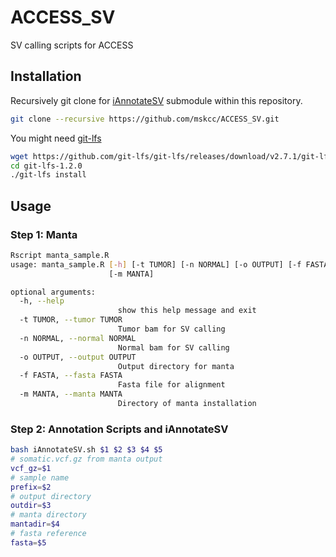 # ACCESS_SV

SV calling scripts for ACCESS

## Installation

Recursively git clone for [iAnnotateSV](https://github.com/rhshah/iAnnotateSV) submodule within this repository. 


```bash
git clone --recursive https://github.com/mskcc/ACCESS_SV.git
```

You might need [git-lfs](https://git-lfs.github.com/)

```bash
wget https://github.com/git-lfs/git-lfs/releases/download/v2.7.1/git-lfs-linux-amd64-v2.7.1.tar.gz
cd git-lfs-1.2.0
./git-lfs install
```

## Usage

### Step 1: Manta

```bash
Rscript manta_sample.R 
usage: manta_sample.R [-h] [-t TUMOR] [-n NORMAL] [-o OUTPUT] [-f FASTA]
                      [-m MANTA]

optional arguments:
  -h, --help            
                        show this help message and exit
  -t TUMOR, --tumor TUMOR
                        Tumor bam for SV calling
  -n NORMAL, --normal NORMAL
                        Normal bam for SV calling
  -o OUTPUT, --output OUTPUT
                        Output directory for manta
  -f FASTA, --fasta FASTA
                        Fasta file for alignment
  -m MANTA, --manta MANTA
                        Directory of manta installation
```

### Step 2: Annotation Scripts and iAnnotateSV

```bash
bash iAnnotateSV.sh $1 $2 $3 $4 $5
# somatic.vcf.gz from manta output
vcf_gz=$1
# sample name
prefix=$2
# output directory 
outdir=$3
# manta directory
mantadir=$4
# fasta reference
fasta=$5
```
